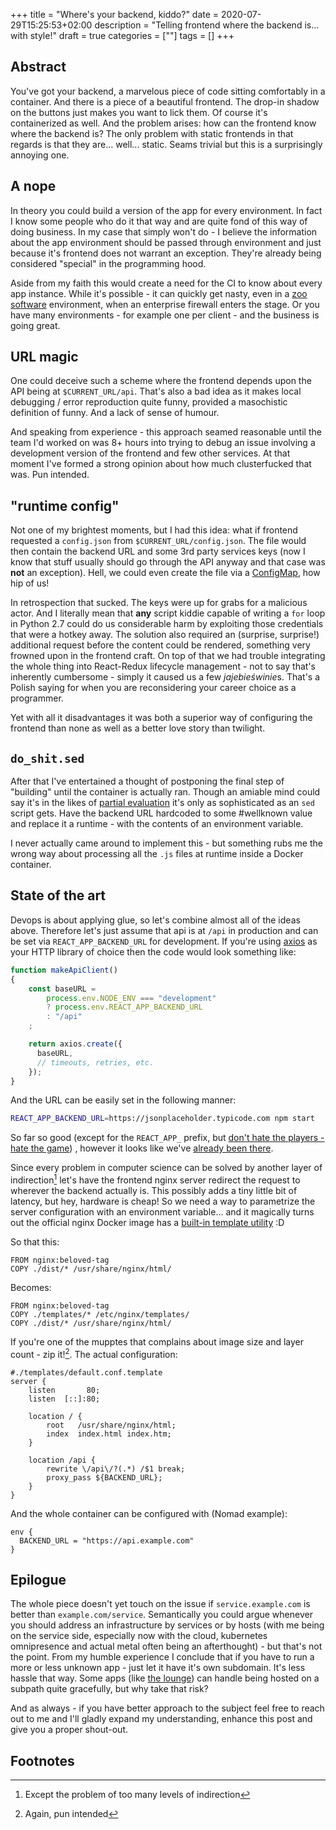 +++
title = "Where's your backend, kiddo?"
date = 2020-07-29T15:25:53+02:00
description = "Telling frontend where the backend is... with style!"
draft = true
categories = [""]
tags = []
+++

## Abstract

You've got your backend, a marvelous piece of code sitting comfortably in a container. And there is a piece of a beautiful frontend. The drop-in shadow on the buttons just makes you want to lick them. Of course it's containerized as well. And the problem arises: how can the frontend know where the backend is? The only problem with static frontends in that regards is that they are... well... static. Seams trivial but this is a surprisingly annoying one.

## A nope

In theory you could build a version of the app for every environment. In fact I know some people who do it that way and are quite fond of this way of doing business. In my case that simply won't do - I believe the information about the app environment should be passed through environment and just because it's frontend does not warrant an exception. They're already being considered "special" in the programming hood. 

Aside from my faith this would create a need for the CI to know about every app instance. While it's possible - it can quickly get nasty, even in a [zoo software](https://blog.ploeh.dk/2012/12/18/RangersandZookeepers/) environment, when an enterprise firewall enters the stage. Or you have many environments - for example one per client - and the business is going great.

## URL magic

One could deceive such a scheme where the frontend depends upon the API being at `$CURRENT_URL/api`. That's also a bad idea as it makes local debugging / error reproduction quite funny, provided a masochistic definition of funny. And a lack of sense of humour.

And speaking from experience - this approach seamed reasonable until the team I'd worked on was 8+ hours into trying to debug an issue involving a development version of the frontend and few other services. At that moment I've formed a strong opinion about how much clusterfucked that was. Pun intended.

## "runtime config"

Not one of my brightest moments, but I had this idea: what if frontend requested a `config.json` from `$CURRENT_URL/config.json`. The file would then contain the backend URL and some 3rd party services keys (now I know that stuff usually should go through the API anyway and that case was **not** an exception). Hell, we could even create the file via a [ConfigMap](https://kubernetes.io/docs/concepts/configuration/configmap/), how hip of us!

In retrospection that sucked. The keys were up for grabs for a malicious actor. And I literally mean that **any** script kiddie capable of writing a `for` loop in Python 2.7 could do us considerable harm by exploiting those credentials that were a hotkey away. The solution also required an (surprise, surprise!) additional request before the content could be rendered, something very frowned upon in the frontend craft. On top of that we had trouble integrating the whole thing into React-Redux lifecycle management - not to say that's inherently cumbersome - simply it caused us a few *jajebieświnie*s. That's a Polish saying for when you are reconsidering your career choice as a programmer.

Yet with all it disadvantages it was both a superior way of configuring the frontend than none as well as a better love story than twilight.

## `do_shit.sed`

After that I've entertained a thought of postponing the final step of "building" until the container is actually ran. Though an amiable mind could say it's in the likes of [partial evaluation](https://en.wikipedia.org/wiki/Partial_evaluation) it's only as sophisticated as an `sed` script gets. Have the backend URL hardcoded to some #wellknown value and replace it a runtime - with the contents of an environment variable.

I never actually came around to implement this - but something rubs me the wrong way about processing all the `.js` files at runtime inside a Docker container.

## State of the art

Devops is about applying glue, so let's combine almost all of the ideas above.  Therefore let's just assume that api is at `/api` in production and can be set via `REACT_APP_BACKEND_URL` for development. If you're using [axios](https://github.com/axios/axios) as your HTTP library of choice then the code would look something like:

```js
function makeApiClient()
{
    const baseURL = 
        process.env.NODE_ENV === "development"
        ? process.env.REACT_APP_BACKEND_URL
        : "/api"
    ;

    return axios.create({
      baseURL,
      // timeouts, retries, etc.
    });
}
```

And the URL can be easily set in the following manner:
```sh
REACT_APP_BACKEND_URL=https://jsonplaceholder.typicode.com npm start
```

So far so good (except for the `REACT_APP_` prefix, but [don't hate the players - hate the game](https://create-react-app.dev/docs/adding-custom-environment-variables/)) , however it looks like we've [already been there](#url-magic). 

Since every problem in computer science can be solved by another layer of indirection[^1] let's have the frontend nginx server redirect the request to wherever the backend actually is. This possibly adds a tiny little bit of latency, but hey, hardware is cheap! So we need a way to parametrize the server configuration with an environment variable... and it magically turns out the official nginx Docker image has a [built-in template utility](https://github.com/docker-library/docs/blob/master/nginx/content.md#using-environment-variables-in-image-configuration-new-in-119) :D

So that this:
```docker
FROM nginx:beloved-tag
COPY ./dist/* /usr/share/nginx/html/
```

Becomes:

```docker
FROM nginx:beloved-tag
COPY ./templates/* /etc/nginx/templates/
COPY ./dist/* /usr/share/nginx/html/
```

If you're one of the mupptes that complains about image size and layer count - zip it![^2]. The actual configuration:
```nginx
#./templates/default.conf.template
server {
    listen       80;
    listen  [::]:80;

    location / {
        root   /usr/share/nginx/html;
        index  index.html index.htm;
    }

    location /api {
        rewrite \/api\/?(.*) /$1 break;
        proxy_pass ${BACKEND_URL};
    }
}
```

And the whole container can be configured with (Nomad example):

```hcl
env {
  BACKEND_URL = "https://api.example.com"
}
```

## Epilogue

The whole piece doesn't yet touch on the issue if `service.example.com` is better than `example.com/service`. Semantically you could argue whenever you should address an infrastructure by services or by hosts (with me being on the service side, especially now with the cloud, kubernetes omnipresence and actual metal often being an afterthought) - but that's not the point. From my humble experience I conclude that if you have to run a more or less unknown app - just let it have it's own subdomain. It's less hassle that way. Some apps (like [the lounge](https://github.com/thelounge/thelounge)) can handle being hosted on a subpath quite gracefully, but why take that risk?

And as always - if you have better approach to the subject feel free to reach out to me and I'll gladly expand my understanding, enhance this post and give you a proper shout-out.

## Footnotes

[^1]: Except the problem of too many levels of indirection
[^2]: Again, pun intended
